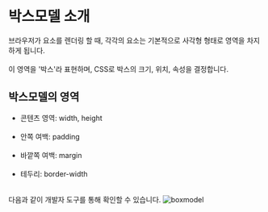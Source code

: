 # 박스모델 소개
브라우저가 요소를 렌더링 할 때, 각각의 요소는 기본적으로 사각형 형태로 영역을 차지하게 됩니다.<br><br>
이 영역을 '박스'라 표현하며, CSS로 박스의 크기, 위치, 속성을 결정합니다.

## 박스모델의 영역

* 콘텐츠 영역: width, height<br><br>
* 안쪽 여백: padding<br><br>
* 바깥쪽 여백: margin<br><br>
* 테두리: border-width<br><br>

다음과 같이 개발자 도구를 통해 확인할 수 있습니다.
![boxmodel](https://user-images.githubusercontent.com/56298540/179498002-45cfd581-07a6-48dd-87a4-bdba0768e3e1.png)

